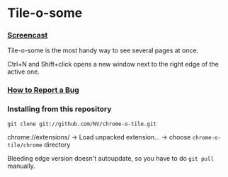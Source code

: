 # Tile-o-some

### [Screencast](http://www.youtube.com/watch?v=RgXjQN1uf5k)

Tile-o-some is the most handy way to see several pages at once.
 
Ctrl+N and Shift+click opens a new window next to the right edge of the active one.

### [How to Report a Bug](http://wiki.github.com/NV/chrome-o-tile/how-to-report-a-bug)

### Installing from this repository

    git clone git://github.com/NV/chrome-o-tile.git

chrome://extensions/ → Load unpacked extension... → choose `chrome-o-tile/chrome` directory

Bleeding edge version doesn't autoupdate, so you have to do `git pull` manually.
